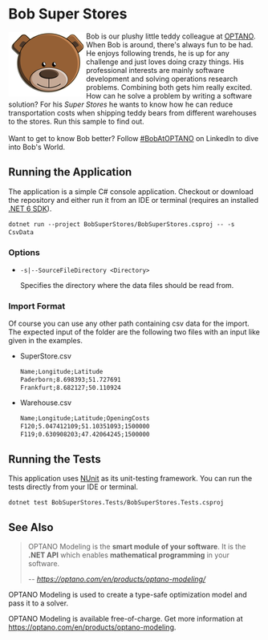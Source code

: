 # Bob Super Stores

<img src='bob.png' align="left"> Bob is our plushy little teddy colleague at [OPTANO](https://optano.com/en/welcome-to-optano/). When Bob is around, there's always fun to be had. He enjoys following trends, he is up for any challenge and just loves doing crazy things. His professional interests are mainly software development and solving operations research problems. Combining both gets him really excited. How can he solve a problem by writing a software solution? For his *Super Stores* he wants to know how he can reduce transportation costs when shipping teddy bears from different warehouses to the stores. Run this sample to find out.
<br />
<br />
Want to get to know Bob better? Follow [#BobAtOPTANO](https://www.linkedin.com/feed/hashtag/bobatoptano&trk=organization_guest_main-feed-card-text) on LinkedIn to dive into Bob's World.

## Running the Application

The application is a simple C# console application. Checkout or download the repository and either run it from an IDE or terminal (requires an installed [.NET 6 SDK](https://dotnet.microsoft.com/download/dotnet/6.0)).

```dotnetcli
dotnet run --project BobSuperStores/BobSuperStores.csproj -- -s CsvData
```

### Options

* `-s|--SourceFileDirectory <Directory>`

    Specifies the directory where the data files should be read from.

### Import Format

Of course you can use any other path containing csv data for the import. The expected input of the folder are the following two files with an input like given in the examples.

- SuperStore.csv

  ```csv
  Name;Longitude;Latitude
  Paderborn;8.698393;51.727691
  Frankfurt;8.682127;50.110924
  ```

- Warehouse.csv

  ```csv
  Name;Longitude;Latitude;OpeningCosts
  F120;5.047412109;51.10351093;1500000
  F119;0.630908203;47.42064245;1500000
  ```

## Running the Tests

This application uses [NUnit](https://nunit.org/) as its unit-testing framework. You can run the tests directly from your IDE or terminal.

```dotnetcli
dotnet test BobSuperStores.Tests/BobSuperStores.Tests.csproj
```

## See Also

> OPTANO Modeling is the **smart module of your software**. It is the **.NET API** which enables **mathematical programming** in your software.
>
> -- <cite>https://optano.com/en/products/optano-modeling/</cite>

OPTANO Modeling is used to create a type-safe optimization model and pass it to a solver.

OPTANO Modeling is available free-of-charge. Get more information at https://optano.com/en/products/optano-modeling.
